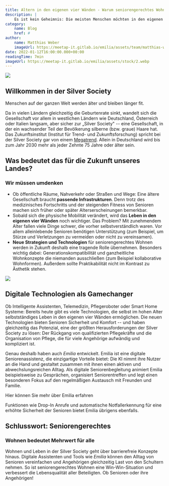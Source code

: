 ```yaml
---
title: Altern in den eigenen vier Wänden - Warum seniorengerechtes Wohnen ein Trend mit Zukunft ist
description: |
    Es ist kein Geheimnis: Die meisten Menschen möchten in den eigenen vier Wänden alt werden und nicht im Alten- oder Pflegeheim. In unserem Artikel verraten wir, was dieser Trend für unsere Gesellschaft bedeutet und wie Technologie das seniorengerechte Wohnen schon heute vereinfachen kann.
category:
    name: Blog
    href: #
author:
    name: Matthias Weber
    imageUrl: https://meetap-it.gitlab.io/emilia/assets/team/matthias-weber.webp
date: 2022-01-12T16:00:00.000+00:00
readingTime: 7min
imageUrl: https://meetap-it.gitlab.io/emilia/assets/stock/2.webp
---
```


![](https://meetap-it.gitlab.io/emilia/assets/stock/2.webp)

## Willkommen in der Silver Society

Menschen auf der ganzen Welt werden älter und bleiben länger fit.

Da in vielen Ländern gleichzeitig die Geburtenrate sinkt, wandelt sich die Gesellschaft vor allem in westlichen Ländern wie Deutschland, Österreich oder Italien langsam, aber sicher zur „Silver Society" -- eine Gesellschaft, in der ein wachsender Teil der Bevölkerung silberne (bzw. graue) Haare hat. Das Zukunftsinstitut (Institut für Trend- und Zukunftsforschung) spricht bei der Silver Society gar von einem [Megatrend](https://www.zukunftsinstitut.de/dossier/megatrend-silver-society/).  Allein in Deutschland wird bis zum Jahr 2030 mehr als jeder Zehnte 75 Jahre oder älter sein.

## Was bedeutet das für die Zukunft unseres Landes?

### Wir müssen umdenken

* Ob öffentliche Räume, Nahverkehr oder Straßen und Wege: Eine ältere Gesellschaft braucht **passende Infrastrukturen**. Denn trotz des medizinisches Fortschritts und der steigenden Fitness von Senioren machen sich früher oder später Alterserscheinungen bemerkbar.
* Sobald sich die physische Mobilität verändert, wird das **Leben in den eigenen vier Wänden** noch wichtiger. Das Problem? Mit zunehmendem Alter fallen viele Dinge schwer, die vorher selbstverständlich waren. Vor allem alleinlebende Senioren benötigen Unterstützung (zum Beispiel, um Stürze und Verletzungen zu vermeiden oder nicht zu vereinsamen).
* **Neue Strategien und Technologien** für seniorengerechtes Wohnen werden in Zukunft deshalb eine tragende Rolle übernehmen. Besonders wichtig dabei: Generationskompatibilität und ganzheitliche Wohnkonzepte die niemanden ausschließen (zum Beispiel kollaborative Wohnformen). Außerdem sollte Praktikabilität nicht im Kontrast zu Ästhetik stehen.


![](https://meetap-it.gitlab.io/emilia/assets/stock/video-chat-1.webp)

## Digitale Technologien als Gamechanger

Ob Intelligente Assistenten, Telemedizin, Pflegeroboter oder Smart Home
Systeme: Bereits heute gibt es viele Technologien, die selbst im hohen
Alter selbstständiges Leben in den eigenen vier Wänden ermöglichen. Die
neuen Technologien bieten Senioren Sicherheit und Komfort -- und haben
gleichzeitig das Potenzial, eine der größten Herausforderungen der
Silver Society zu lösen: Der Rückgang von qualifizierten Pflegekräfte
und die Organisation von Pflege, die für viele Angehörige aufwändig und
kompliziert ist.

<Testimonial
    name="Dr. Ariane Schenk" 
    role="Bereichsleiterin Health & Pharma bei Bitkom" 
    url="https://www.bitkom.org/"
    imageUrl="https://www.bitkom.org/sites/default/files/styles/contact_large/public/2019-08/ariane_schenk_a_web_m.jpg"
    text="Die Digitalisierung kann Seniorinnen und Senioren wertvolle Dienste leisten und in einer älter werdenden Gesellschaft auch der Schlüssel für ein langes Leben in den eigenen vier Wänden sein"
/>

Genau deshalb haben auch *Emilia* entwickelt. Emilia ist eine digitale
Seniorenassistenz, die einzigartige Vorteile bietet: Die KI nimmt ihre
Nutzer an die Hand und gestaltet zusammen mit ihnen einen aktiven und
abwechslungsreichen Alltag. Als digitale Seniorenbegleitung animiert
Emilia beispielsweise zu Gesprächen, organisiert Seniorentreffen und
legt einen besonderen Fokus auf den regelmäßigen Austausch mit Freunden
und Familie.

<router-link to="/">
Hier können Sie mehr über Emilia erfahren
</router-link>

Funktionen wie Drop-In Anrufe und automatische Notfallerkennung für eine
erhöhte Sicherheit der Senioren bietet Emilia übrigens ebenfalls.

## Schlusswort: Seniorengerechtes

### Wohnen bedeutet Mehrwert für alle

Wohnen und Leben in der Silver Society geht über barrierefreie Konzepte
hinaus. Digitale Assistenten und Tools wie *Emilia* können den Alltag
von Senioren vereinfachen und Angehörigen gleichzeitig Last von den
Schultern nehmen. So ist seniorengerechtes Wohnen eine Win-Win-Situation
und verbessert die Lebensqualität aller Beteiligten. Ob Senioren oder
ihre Angehörigen!
